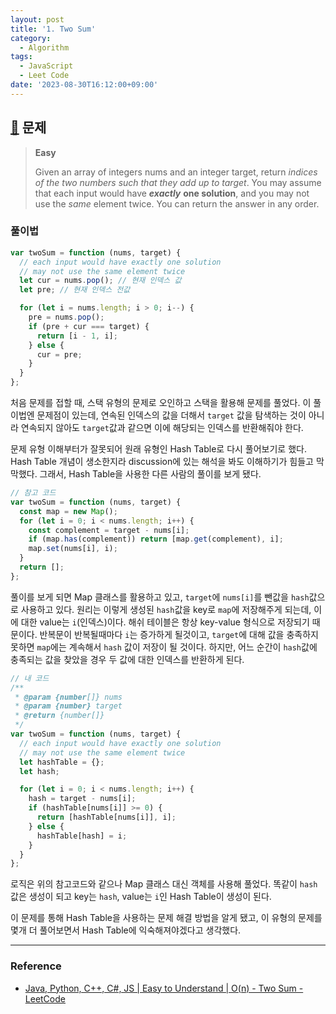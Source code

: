 ```yaml
---
layout: post
title: '1. Two Sum'
category:
  - Algorithm
tags:
  - JavaScript
  - Leet Code
date: '2023-08-30T16:12:00+09:00'
---
```


## [🔗](https://leetcode.com/problems/two-sum/description/?envType=study-plan-v2&envId=top-interview-150) 문제

> **Easy**
>
> Given an array of integers nums and an integer target, return *indices of the two numbers such that they add up to* *target*.
> You may assume that each input would have **_exactly_** **one solution**, and you may not use the *same* element twice.
> You can return the answer in any order.

### 풀이법

```javascript
var twoSum = function (nums, target) {
  // each input would have exactly one solution
  // may not use the same element twice
  let cur = nums.pop(); // 현재 인덱스 값
  let pre; // 현재 인덱스 전값

  for (let i = nums.length; i > 0; i--) {
    pre = nums.pop();
    if (pre + cur === target) {
      return [i - 1, i];
    } else {
      cur = pre;
    }
  }
};
```

처음 문제를 접할 때, 스택 유형의 문제로 오인하고 스택을 활용해 문제를 풀었다. 이 풀이법엔 문제점이 있는데, 연속된 인덱스의 값을 더해서 `target` 값을 탐색하는 것이 아니라 연속되지 않아도 `target`값과 같으면 이에 해당되는 인덱스를 반환해줘야 한다.

문제 유형 이해부터가 잘못되어 원래 유형인 Hash Table로 다시 풀어보기로 했다. Hash Table 개념이 생소한지라 discussion에 있는 해석을 봐도 이해하기가 힘들고 막막했다. 그래서, Hash Table을 사용한 다른 사람의 풀이를 보게 됐다.

```javascript
// 참고 코드
var twoSum = function (nums, target) {
  const map = new Map();
  for (let i = 0; i < nums.length; i++) {
    const complement = target - nums[i];
    if (map.has(complement)) return [map.get(complement), i];
    map.set(nums[i], i);
  }
  return [];
};
```

풀이를 보게 되면 Map 클래스를 활용하고 있고, `target`에 `nums[i]`를 뺀값을 `hash`값으로 사용하고 있다. 원리는 이렇게 생성된 `hash`값을 key로 `map`에 저장해주게 되는데, 이에 대한 value는 `i`(인덱스)이다. 해쉬 테이블은 항상 key-value 형식으로 저장되기 때문이다. 반복문이 반복될때마다 `i`는 증가하게 될것이고, `target`에 대해 값을 충족하지 못하면 `map`에는 계속해서 `hash` 값이 저장이 될 것이다. 하지만, 어느 순간이 `hash`값에 충족되는 값을 찾았을 경우 두 값에 대한 인덱스를 반환하게 된다.

```javascript
// 내 코드
/**
 * @param {number[]} nums
 * @param {number} target
 * @return {number[]}
 */
var twoSum = function (nums, target) {
  // each input would have exactly one solution
  // may not use the same element twice
  let hashTable = {};
  let hash;

  for (let i = 0; i < nums.length; i++) {
    hash = target - nums[i];
    if (hashTable[nums[i]] >= 0) {
      return [hashTable[nums[i]], i];
    } else {
      hashTable[hash] = i;
    }
  }
};
```

로직은 위의 참고코드와 같으나 Map 클래스 대신 객체를 사용해 풀었다. 똑같이 `hash` 값은 생성이 되고 key는 `hash`, value는 `i`인 Hash Table이 생성이 된다.

이 문제를 통해 Hash Table을 사용하는 문제 해결 방법을 알게 됐고, 이 유형의 문제를 몇개 더 풀어보면서 Hash Table에 익숙해져야겠다고 생각했다.

---

### Reference

- [Java, Python, C++, C\#, JS \| Easy to Understand \| O\(n\) - Two Sum - LeetCode](https://leetcode.com/problems/two-sum/solutions/3515235/java-python-c-c-js-easy-to-understand-o-n/?envType=study-plan-v2&envId=top-interview-150#:~:text=Java%2C%20Python%2C%20C%2B%2B%2C%20C%23%2C%20JS%20%7C%20Easy%20to%20Understand%20%7C%20O%28n%29)
